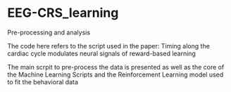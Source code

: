 # EEG-CRS_learning
Pre-processing and analysis

The code here refers to the script used in the paper: Timing along the cardiac cycle modulates neural signals of reward-based learning

The main scrpit to pre-process the data is presented as well as the core of the Machine Learning Scripts and the Reinforcement Learning model used to fit the behavioral data
